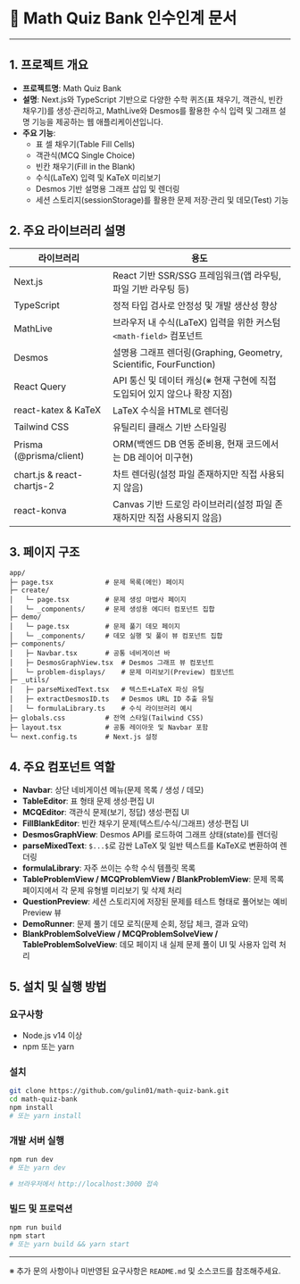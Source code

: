 # 🚀 Math Quiz Bank 인수인계 문서

---

## 1. 프로젝트 개요

- **프로젝트명**: Math Quiz Bank
- **설명**: Next.js와 TypeScript 기반으로 다양한 수학 퀴즈(표 채우기, 객관식, 빈칸 채우기)를 생성·관리하고, MathLive와 Desmos를 활용한 수식 입력 및 그래프 설명 기능을 제공하는 웹 애플리케이션입니다.
- **주요 기능**:
  - 표 셀 채우기(Table Fill Cells)
  - 객관식(MCQ Single Choice)
  - 빈칸 채우기(Fill in the Blank)
  - 수식(LaTeX) 입력 및 KaTeX 미리보기
  - Desmos 기반 설명용 그래프 삽입 및 렌더링
  - 세션 스토리지(sessionStorage)를 활용한 문제 저장·관리 및 데모(Test) 기능

## 2. 주요 라이브러리 설명

| 라이브러리                 | 용도                                                                       |
| -------------------------- | -------------------------------------------------------------------------- |
| Next.js                    | React 기반 SSR/SSG 프레임워크(앱 라우팅, 파일 기반 라우팅 등)              |
| TypeScript                 | 정적 타입 검사로 안정성 및 개발 생산성 향상                                |
| MathLive                   | 브라우저 내 수식(LaTeX) 입력을 위한 커스텀 `<math-field>` 컴포넌트         |
| Desmos                     | 설명용 그래프 렌더링(Graphing, Geometry, Scientific, FourFunction)         |
| React Query                | API 통신 및 데이터 캐싱(※ 현재 구현에 직접 도입되어 있지 않으나 확장 지점) |
| react-katex & KaTeX        | LaTeX 수식을 HTML로 렌더링                                                 |
| Tailwind CSS               | 유틸리티 클래스 기반 스타일링                                              |
| Prisma (@prisma/client)    | ORM(백엔드 DB 연동 준비용, 현재 코드에서는 DB 레이어 미구현)               |
| chart.js & react-chartjs-2 | 차트 렌더링(설정 파일 존재하지만 직접 사용되지 않음)                       |
| react-konva                | Canvas 기반 드로잉 라이브러리(설정 파일 존재하지만 직접 사용되지 않음)     |

## 3. 페이지 구조

```text
app/
├─ page.tsx             # 문제 목록(메인) 페이지
├─ create/
│   └─ page.tsx         # 문제 생성 마법사 페이지
│   └─ _components/     # 문제 생성용 에디터 컴포넌트 집합
├─ demo/
│   └─ page.tsx         # 문제 풀기 데모 페이지
│   └─ _components/     # 데모 실행 및 풀이 뷰 컴포넌트 집합
├─ components/
│   ├─ Navbar.tsx       # 공통 네비게이션 바
│   ├─ DesmosGraphView.tsx  # Desmos 그래프 뷰 컴포넌트
│   └─ problem-displays/    # 문제 미리보기(Preview) 컴포넌트
├─ _utils/
│   ├─ parseMixedText.tsx   # 텍스트+LaTeX 파싱 유틸
│   ├─ extractDesmosID.ts   # Desmos URL ID 추출 유틸
│   └─ formulaLibrary.ts    # 수식 라이브러리 예시
├─ globals.css          # 전역 스타일(Tailwind CSS)
├─ layout.tsx           # 공통 레이아웃 및 Navbar 포함
└─ next.config.ts       # Next.js 설정
```

## 4. 주요 컴포넌트 역할

- **Navbar**: 상단 네비게이션 메뉴(문제 목록 / 생성 / 데모)
- **TableEditor**: 표 형태 문제 생성·편집 UI
- **MCQEditor**: 객관식 문제(보기, 정답) 생성·편집 UI
- **FillBlankEditor**: 빈칸 채우기 문제(텍스트/수식/그래프) 생성·편집 UI
- **DesmosGraphView**: Desmos API를 로드하여 그래프 상태(state)를 렌더링
- **parseMixedText**: `$...$`로 감싼 LaTeX 및 일반 텍스트를 KaTeX로 변환하여 렌더링
- **formulaLibrary**: 자주 쓰이는 수학 수식 템플릿 목록
- **TableProblemView / MCQProblemView / BlankProblemView**: 문제 목록 페이지에서 각 문제 유형별 미리보기 및 삭제 처리
- **QuestionPreview**: 세션 스토리지에 저장된 문제를 테스트 형태로 풀어보는 예비 Preview 뷰
- **DemoRunner**: 문제 풀기 데모 로직(문제 순회, 정답 체크, 결과 요약)
- **BlankProblemSolveView / MCQProblemSolveView / TableProblemSolveView**: 데모 페이지 내 실제 문제 풀이 UI 및 사용자 입력 처리

## 5. 설치 및 실행 방법

### 요구사항

- Node.js v14 이상
- npm 또는 yarn

### 설치

```bash
git clone https://github.com/gulin01/math-quiz-bank.git
cd math-quiz-bank
npm install
# 또는 yarn install
```

### 개발 서버 실행

```bash
npm run dev
# 또는 yarn dev

# 브라우저에서 http://localhost:3000 접속
```

### 빌드 및 프로덕션

```bash
npm run build
npm start
# 또는 yarn build && yarn start
```

---

※ 추가 문의 사항이나 미반영된 요구사항은 `README.md` 및 소스코드를 참조해주세요.
